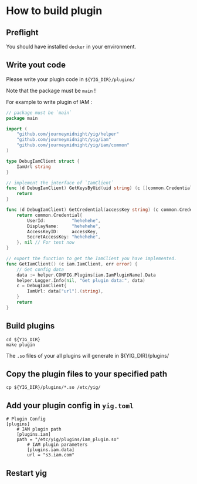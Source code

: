 # How to build plugin

## Preflight

You should have installed `docker` in your environment.

## Write yout code

Please write your plugin code in `${YIG_DIR}/plugins/`

Note that the package must be `main` !

For example to write plugin of IAM :
```go
// package must be `main`
package main

import (
	"github.com/journeymidnight/yig/helper"
	"github.com/journeymidnight/yig/iam"
	"github.com/journeymidnight/yig/iam/common"
)

type DebugIamClient struct {
	IamUrl string
}

// implement the interface of `IamClient`
func (d DebugIamClient) GetKeysByUid(uid string) (c []common.Credential, err error) {
	return
}

func (d DebugIamClient) GetCredential(accessKey string) (c common.Credential, err error) {
	return common.Credential{
		UserId:          "hehehehe",
		DisplayName:     "hehehehe",
		AccessKeyID:     accessKey,
		SecretAccessKey: "hehehehe",
	}, nil // For test now
}

// export the function to get the IamClient you have implemented.
func GetIamClient() (c iam.IamClient, err error) {
	// Get config data
	data := helper.CONFIG.Plugins[iam.IamPluginName].Data
	helper.Logger.Info(nil, "Get plugin data:", data)
	c = DebugIamClient{
		IamUrl: data["url"].(string),
	}
	return
}
```

## Build plugins

```
cd ${YIG_DIR}
make plugin
```

The `.so` files of your all plugins will generate in ${YIG_DIR}/plugins/

## Copy the plugin files to your specified path

```
cp ${YIG_DIR}/plugins/*.so /etc/yig/
```

## Add your plugin config in `yig.toml`

```
# Plugin Config
[plugins]
    # IAM plugin path
    [plugins.iam]
    path = "/etc/yig/plugins/iam_plugin.so"
        # IAM plugin parameters
        [plugins.iam.data]
        url = "s3.iam.com"
```

## Restart yig
